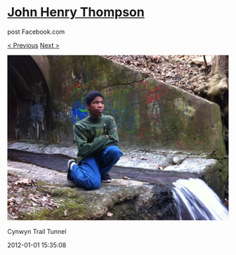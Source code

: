 # [John Henry Thompson](../README.md)
post Facebook.com

[< Previous](2012-01-01-4.md) [Next >](2012-01-01-6.md)

[![](../media/2012-01-01/Cynwyn-Trail-Tunnel-4.jpg)](../README.md)

Cynwyn Trail Tunnel

2012-01-01 15:35:08